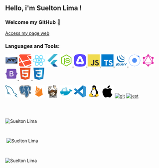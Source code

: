 ## Hello, i'm Suelton Lima ! 
### Welcome my GitHub  👋

<a title="My Page Web" href="https://suelton.com" target="_blank">Access my page web</a>

<h3 align="left">Languages and Tools:</h3>

<a title="PHP" href="https://www.php.net" target="_blank"> <img src="https://raw.githubusercontent.com/devicons/devicon/2ae2a900d2f041da66e950e4d48052658d850630/icons/php/php-original.svg" alt="php" width="40" height="40"/></a>
<a title="Laravel" href="https://laravel.com" target="_blank"> <img src="https://raw.githubusercontent.com/devicons/devicon/2ae2a900d2f041da66e950e4d48052658d850630/icons/laravel/laravel-plain.svg" alt="laravel" width="40" height="40"/></a>
<a title="React native" href="https://reactnative.dev" target="_blank"> <img src="https://raw.githubusercontent.com/devicons/devicon/2ae2a900d2f041da66e950e4d48052658d850630/icons/react/react-original.svg" alt="reactnative" width="40" height="40"/></a>
<a title="Flutter" href="https://flutter.dev" target="_blank"> <img src="https://raw.githubusercontent.com/devicons/devicon/2ae2a900d2f041da66e950e4d48052658d850630/icons/flutter/flutter-original.svg" alt="git" width="40" height="40"/></a>
<a title="NodeJs" href="https://nodejs.org" target="_blank"> <img src="https://raw.githubusercontent.com/devicons/devicon/2ae2a900d2f041da66e950e4d48052658d850630/icons/nodejs/nodejs-original.svg" alt="nodejs" width="40" height="40"/> </a>
<a title="AdonisJs" href="https://adonisjs.com" target="_blank"> <img src="https://raw.githubusercontent.com/devicons/devicon/2ae2a900d2f041da66e950e4d48052658d850630/icons/adonisjs/adonisjs-original.svg" alt="adonisjs" width="40" height="40"/> </a>
<a title="JavaScript" href="https://developer.mozilla.org/en-US/docs/Web/JavaScript" target="_blank"> <img src="https://raw.githubusercontent.com/devicons/devicon/master/icons/javascript/javascript-original.svg" alt="javascript" width="40" height="40"/> </a>
<a title="TypeScript" href="https://www.typescriptlang.org/" target="_blank"> <img src="https://raw.githubusercontent.com/devicons/devicon/master/icons/typescript/typescript-original.svg" alt="typescript" width="40" height="40"/> </a>
<a title="JQuery" href="https://jquery.com" target="_blank"> <img src="https://raw.githubusercontent.com/devicons/devicon/2ae2a900d2f041da66e950e4d48052658d850630/icons/jquery/jquery-plain-wordmark.svg" alt="javascript" width="40" height="40"/> </a>
<a title="Ionic" href="https://ionicframework.com" target="_blank"> <img src="https://raw.githubusercontent.com/devicons/devicon/2ae2a900d2f041da66e950e4d48052658d850630/icons/ionic/ionic-original.svg" alt="ionic" width="40" height="40"/></a>
<a title="Graphql" href="https://graphql.org" target="_blank"> <img src="https://raw.githubusercontent.com/devicons/devicon/2ae2a900d2f041da66e950e4d48052658d850630/icons/graphql/graphql-plain.svg" alt="graphql" width="40" height="40"/></a>
<a title="Bootstrap" href="https://getbootstrap.com" target="_blank"> <img src="https://raw.githubusercontent.com/devicons/devicon/2ae2a900d2f041da66e950e4d48052658d850630/icons/bootstrap/bootstrap-plain.svg" alt="bootstrap" width="40" height="40"/>
<a title="HTML" href="https://www.w3.org/html/" target="_blank"> <img src="https://raw.githubusercontent.com/devicons/devicon/2ae2a900d2f041da66e950e4d48052658d850630/icons/html5/html5-original.svg" alt="html5" width="40" height="40"/>
<a title="CSS" href="https://www.w3.org/Style/CSS/Overview.en.html" target="_blank"> <img src="https://raw.githubusercontent.com/devicons/devicon/2ae2a900d2f041da66e950e4d48052658d850630/icons/css3/css3-original.svg" alt="html5" width="40" height="40"/>
 
  

 <a title="MySql" href="https://firebase.google.com" target="_blank"> <img src="https://raw.githubusercontent.com/devicons/devicon/2ae2a900d2f041da66e950e4d48052658d850630/icons/mysql/mysql-original.svg" alt="mysql" width="40" height="40"/></a>
   <a title="Postgresql" href="https://www.postgresql.org" target="_blank"> <img src="https://raw.githubusercontent.com/devicons/devicon/2ae2a900d2f041da66e950e4d48052658d850630/icons/postgresql/postgresql-original.svg" alt="postgresql" width="40" height="40"/></a>
 <a title="Firebase" href="https://firebase.google.com" target="_blank"> <img src="https://raw.githubusercontent.com/devicons/devicon/2ae2a900d2f041da66e950e4d48052658d850630/icons/firebase/firebase-plain.svg" alt="firebase" width="40" height="40"/></a>
  <a title="Composer" href="https://getcomposer.org" target="_blank"> <img src="https://raw.githubusercontent.com/devicons/devicon/2ae2a900d2f041da66e950e4d48052658d850630/icons/composer/composer-original.svg" alt="docker" width="40" height="40"/></a>
  <a title="Docker" href="https://www.docker.com" target="_blank"> <img src="https://raw.githubusercontent.com/devicons/devicon/2ae2a900d2f041da66e950e4d48052658d850630/icons/docker/docker-plain.svg" alt="docker" width="40" height="40"/></a>
<a title="Visual Studio Code" href="https://code.visualstudio.com" target="_blank"> <img src="https://raw.githubusercontent.com/devicons/devicon/2ae2a900d2f041da66e950e4d48052658d850630/icons/vscode/vscode-original.svg" alt="vscode" width="40" height="40"/></a>
 <a title="Linux" href="https://www.linux.org" target="_blank"> <img src="https://raw.githubusercontent.com/devicons/devicon/2ae2a900d2f041da66e950e4d48052658d850630/icons/linux/linux-original.svg" alt="linux" width="40" height="40"/></a>
 <a title="OSX" href="https://code.visualstudio.com" target="_blank"> <img src="https://raw.githubusercontent.com/devicons/devicon/2ae2a900d2f041da66e950e4d48052658d850630/icons/apple/apple-original.svg" alt="OSX" width="40" height="40"/></a>
<a title="Git" href="https://git-scm.com/" target="_blank"> <img src="https://www.vectorlogo.zone/logos/git-scm/git-scm-icon.svg" alt="git" width="40" height="40"/></a>
<a title="Jest" href="https://jestjs.io" target="_blank"> <img src="https://www.vectorlogo.zone/logos/jestjsio/jestjsio-icon.svg" alt="jest" width="40" height="40"/> </a> 
  
<br />
<br />

<p><img align="center" src="https://github-readme-stats.vercel.app/api/top-langs?username=STO11&show_icons=true&locale=en&layout=compact&langs_count=10&bg_color=151515&title_color=FB8C00&text_color=fff&icon_color=fff" alt="Suelton Lima" /></p>

<br />

<p>&nbsp;<img align="center" src="https://github-readme-stats.vercel.app/api?username=STO11&show_icons=true&locale=en&bg_color=151515&title_color=FB8C00&text_color=fff&icon_color=fff" alt="Suelton Lima" /></p>


<br />

<p><img align="center" src="https://github-readme-streak-stats.herokuapp.com/?user=STO11&theme=dark" alt="Suelton Lima" /></p>

<!--
**STO11/STO11** is a ✨ _special_ ✨ repository because its `README.md` (this file) appears on your GitHub profile.

Here are some ideas to get you started:

- 🔭 I’m currently working on ...
- 🌱 I’m currently learning ...
- 👯 I’m looking to collaborate on ...
- 🤔 I’m looking for help with ...
- 💬 Ask me about ...
- 📫 How to reach me: ...
- 😄 Pronouns: ...
- ⚡ Fun fact: ...
-->
